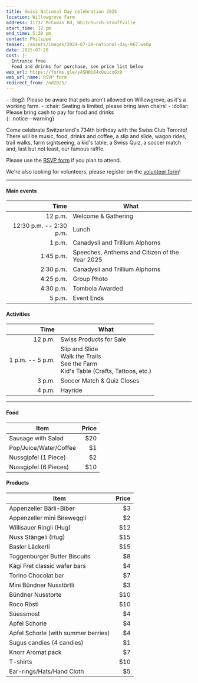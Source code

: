 ```yaml
---
title: Swiss National Day celebration 2025
location: Willowgrove Farm
address: 11737 McCowan Rd, Whitchurch-Stouffville
start_time: 12 pm
end_time: 5:30 pm
contact: Philippe
teaser: /assets/images/2024-07-28-national-day-067.webp
date: 2025-07-20
cost: |-
  Entrance free
  Food and drinks for purchase, see price list below
web_url: https://forms.gle/yASHHb84xQuucoGx9
web_url_name: RSVP form
redirect_from: /nd2025/
---
```


<div markdown="1">
- :dog2: Please be aware that pets aren't allowed on Willowgrove, as it's a
  working farm.
- :chair: Seating is limited, please bring lawn chairs!
- :dollar: Please bring cash to pay for food and drinks
</div>
{: .notice--warning}

Come celebrate Switzerland's 734th birthday with the Swiss Club Toronto! There
will be music, food, drinks and coffee, a slip and slide, wagon rides, trail
walks, farm sightseeing, a kid's table, a Swiss Quiz, a soccer match and, last
but not least, our famous raffle.

Please use the [RSVP form][rsvp] if you plan to attend.

We're also looking for volunteers, please register on the [volunteer
form][vols]!

[rsvp]: <{{ page.web_url }}>
[vols]: <https://forms.gle/fEANNDSDJd6hLDjb7>

---

#### Main events

| Time                    | What                                           |
| ----------------------: | ---------------------------------------------- |
| 12 p.m.                 | Welcome & Gathering                            |
| 12:30 p.m. -- 2:30 p.m. | Lunch                                          |
| 1 p.m.                  | Canadysli and Trillium Alphorns                |
| 1:45 p.m.               | Speeches, Anthems and Citizen of the Year 2025 |
| 2:30 p.m.               | Canadysli and Trillium Alphorns                |
| 4:25 p.m.               | Group Photo                                    |
| 4:30 p.m.               | Tombola Awarded                                |
| 5 p.m.                  | Event Ends                                     |

#### Activities

| Time             | What                                                                                     |
| ---------------: | ---------------------------------------------------------------------------------------- |
| 12 p.m.          | Swiss Products for Sale                                                                  |
| 1 p.m. -- 5 p.m. | Slip and Slide<br>Walk the Trails<br>See the Farm<br>Kid's Table (Crafts, Tattoos, etc.) |
| 3 p.m.           | Soccer Match & Quiz Closes                                                               |
| 4 p.m.           | Hayride                                                                                  |

---

#### Food

| Item                   | Price |
| ---------------------- | ----: |
| Sausage with Salad     |   $20 |
| Pop/Juice/Water/Coffee |    $1 |
| Nussgipfel (1 Piece)   |    $2 |
| Nussgipfel (6 Pieces)  |   $10 |

#### Products

| Item                                | Price |
| ----------------------------------- | ----: |
| Appenzeller Bärli-Biber             |    $3 |
| Appenzeller mini Bireweggli         |    $2 |
| Willisauer Ringli (Hug)             |   $12 |
| Nuss Stängeli (Hug)                 |   $15 |
| Basler Läckerli                     |   $15 |
| Toggenburger Butter Biscuits        |    $8 |
| Kägi Fret classic wafer bars        |    $4 |
| Torino Chocolat bar                 |    $7 |
| Mini Bündner Nusstörtli             |    $3 |
| Bündner Nusstorte                   |   $10 |
| Roco Rösti                          |   $10 |
| Süessmost                           |    $4 |
| Apfel Schorle                       |    $4 |
| Apfel Schorle (with summer berries) |    $4 |
| Sugus candies (4 candies)           |    $1 |
| Knorr Aromat pack                   |    $7 |
| T-shirts                            |   $10 |
| Ear-rings/Hats/Hand Cloth           |    $5 |

